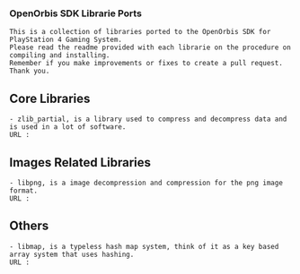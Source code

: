 ### OpenOrbis SDK Librarie Ports

```
This is a collection of libraries ported to the OpenOrbis SDK for PlayStation 4 Gaming System.
Please read the readme provided with each librarie on the procedure on compiling and installing.
Remember if you make improvements or fixes to create a pull request. Thank you.
```
	
	
## Core Libraries
	- zlib_partial, is a library used to compress and decompress data and is used in a lot of software.
	URL :
	
## Images Related Libraries 
	- libpng, is a image decompression and compression for the png image format.
	URL : 
	
## Others 
	- libmap, is a typeless hash map system, think of it as a key based array system that uses hashing.
	URL : 